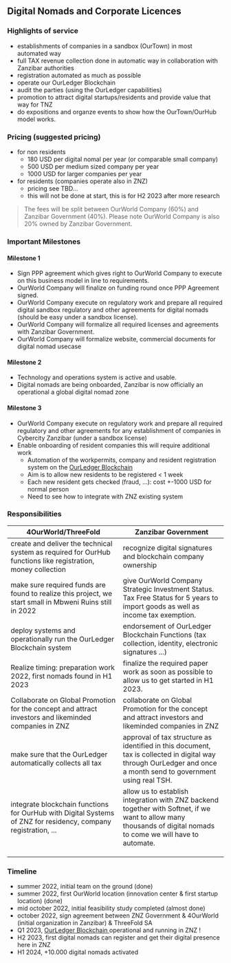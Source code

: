 

## Digital Nomads and Corporate Licences

### Highlights of service 

- establishments of companies in a sandbox (OurTown) in most automated way
- full TAX revenue collection done in automatic way in collaboration with Zanzibar authorities
- registration automated as much as possible
- operate our OurLedger Blockchain 
- audit the parties (using the OurLedger capabilities)
- promotion to attract digital startups/residents and provide value that way for TNZ
- do expositions and organze events to show how the OurTown/OurHub model works.

### Pricing (suggested pricing)

- for non residents
    - 180 USD per digital nomal per year (or comparable small company)
    - 500 USD per medium sized company per year
    - 1000 USD for larger companies per year
- for residents (companies operate also in ZNZ)
    - pricing see TBD... 
    - this will not be done at start, this is for H2 2023 after more research

> The fees will be split between OurWorld Company (60%) and Zanzibar Government (40%). Please note OurWorld Company is also 20% owned by Zanzibar Government.

### Important Milestones

#### Milestone 1

- Sign PPP agreement which gives right to OurWorld Company to execute on this business model in line to requirements.
- OurWorld Company will finalize on funding round once PPP Agreement signed.
- OurWorld Company execute on regulatory work and prepare all required digital sandbox regulatory and other agreements for digital nomads (should be easy under a sandbox license).
- OurWorld Company will formalize all required licenses and agreements with Zanzibar Government.
- OurWorld Company will formalize website, commercial documents for digital nomad usecase

#### Milestone 2

- Technology and operations system is active and usable.
- Digital nomads are being onboarded, Zanzibar is now officially an operational a global digital nomad zone

#### Milestone 3

- OurWorld Company execute on regulatory work and prepare all required regulatory and other agreements for any establishment of companies in Cybercity Zanzibar (under a sandbox license)
- Enable onboarding of resident companies this will require additional work
    - Automation of the workpermits, company and resident registration system on the [OurLedger Blockchain ](/ourinternet/ourledger/ourledger.md)
    - Aim is to allow new residents to be registered < 1 week
    - Each new resident gets checked (fraud, ...): cost +-1000 USD for normal person
    - Need to see how to integrate with ZNZ existing system


### Responsibilities

| **4OurWorld/ThreeFold**                                                                                        | **Zanzibar Government**                                                                                                                                          |
| -------------------------------------------------------------------------------------------------------------- | ---------------------------------------------------------------------------------------------------------------------------------------------------------------- |
| create and deliver the technical system as required for OurHub functions like registration, money collection   | recognize digital signatures and blockchain company ownership                                                                                                    |
| make sure required funds are found to realize this project, we start small in Mbweni Ruins still in 2022       | give OurWorld Company Strategic Investment Status. Tax Free Status for 5 years to import goods as well as income tax exemption.                                  |
| deploy systems and operationally run the OurLedger Blockchain system                                           | endorsement of OurLedger Blockchain Functions (tax collection, identity, electronic signatures ...)                                                              |
| Realize timing: preparation work 2022, first nomads found in H1 2023                                           | finalize the required paper work as soon as possible to allow us to get started in H1 2023.                                                                      |
| Collaborate on Global Promotion for the concept and attract investors and likeminded companies in ZNZ          | collaborate on Global Promotion for the concept and attract investors and likeminded companies in ZNZ                                                            |
| make sure that the OurLedger automatically collects all tax                                                    | approval of tax structure as identified in this document, tax is collected in digital way through OurLedger and once a month send to government using real TSH.  |
| integrate blockchain functions for OurHub with Digital Systems of ZNZ for residency, company registration, ... | allow us to establish integration with ZNZ backend together with Softnet, if we want to allow many thousands of digital nomads to come we will have to automate. |
|                                                                                                                |                                                                                                                                                                  |
|                                                                                                                |                                                                                                                                                                  |
|                                                                                                                |                                                                                                                                                                  |

### Timeline

- summer 2022, initial team on the ground (done)
- summer 2022, first OurWorld location (innovation center & first startup location) (done)
- mid october 2022, initial feasibility study completed (almost done)
- october 2022, sign agreement between ZNZ Government & 4OurWorld (initial organization in Zanzibar) & ThreeFold SA
- Q1 2023, [OurLedger Blockchain ](/ourinternet/ourledger/ourledger.md) operational and running in ZNZ !
- H2 2023, first digital nomads can register and get their digital presence here in ZNZ
- H1 2024, +10.000 digital nomads activated

